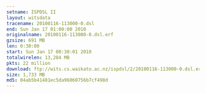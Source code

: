```yaml
---
setname: ISPDSL II
layout: witsdata
tracename: 20100116-113000-0.dsl
end: Sun Jan 17 01:00:00 2010
originalname: 20100116-113000-0.dsl.erf
gzsize: 691 MB
len: 0:30:00
start: Sun Jan 17 00:30:01 2010
totalwirelen: 13,284 MB
pkts: 22 million
download: ftp://wits.cs.waikato.ac.nz/ispdsl/2/20100116-113000-0.dsl.erf.gz
size: 1,733 MB
md5: 04ab5b41481ec5da96060756b7cf498d
---
```


